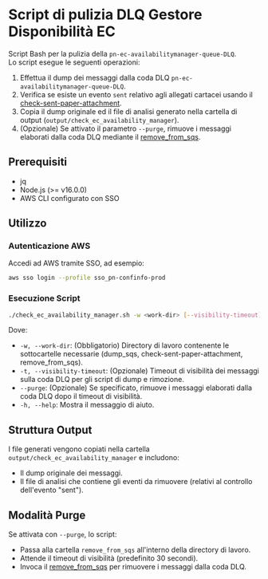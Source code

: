 # Script di pulizia DLQ Gestore Disponibilità EC

Script Bash per la pulizia della `pn-ec-availabilitymanager-queue-DLQ`.  
Lo script esegue le seguenti operazioni:
1. Effettua il dump dei messaggi dalla coda DLQ `pn-ec-availabilitymanager-queue-DLQ`.
2. Verifica se esiste un evento `sent` relativo agli allegati cartacei usando il [check-sent-paper-attachment](https://github.com/pagopa/pn-troubleshooting/tree/main/check-sent-paper-attachment).
3. Copia il dump originale ed il file di analisi generato nella cartella di output (`output/check_ec_availability_manager`).
4. (Opzionale) Se attivato il parametro `--purge`, rimuove i messaggi elaborati dalla coda DLQ mediante il [remove_from_sqs](https://github.com/pagopa/pn-troubleshooting/tree/main/remove_from_sqs).

## Prerequisiti

- jq
- Node.js (>= v16.0.0)
- AWS CLI configurato con SSO

## Utilizzo

### Autenticazione AWS

Accedi ad AWS tramite SSO, ad esempio:
```bash
aws sso login --profile sso_pn-confinfo-prod
```

### Esecuzione Script

```bash
./check_ec_availability_manager.sh -w <work-dir> [--visibility-timeout] [--purge]
```

Dove:
- `-w, --work-dir`: (Obbligatorio) Directory di lavoro contenente le sottocartelle necessarie (dump_sqs, check-sent-paper-attachment, remove_from_sqs).
- `-t, --visibility-timeout`: (Opzionale) Timeout di visibilità dei messaggi sulla coda DLQ per gli script di dump e rimozione.
- `--purge`: (Opzionale) Se specificato, rimuove i messaggi elaborati dalla coda DLQ dopo il timeout di visibilità.
- `-h, --help`: Mostra il messaggio di aiuto.

## Struttura Output

I file generati vengono copiati nella cartella `output/check_ec_availability_manager` e includono:
- Il dump originale dei messaggi.
- Il file di analisi che contiene gli eventi da rimuovere (relativi al controllo dell'evento "sent").

## Modalità Purge

Se attivata con `--purge`, lo script:
- Passa alla cartella `remove_from_sqs` all'interno della directory di lavoro.
- Attende il timeout di visibilità (predefinito 30 secondi).
- Invoca il [remove_from_sqs](https://github.com/pagopa/pn-troubleshooting/tree/main/remove_from_sqs) per rimuovere i messaggi dalla coda DLQ.